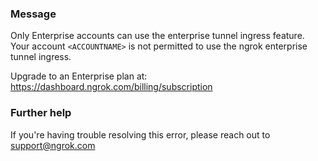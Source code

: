 
### Message
Only Enterprise accounts can use the enterprise tunnel ingress feature.
Your account <code>&lt;ACCOUNTNAME&gt;</code> is not permitted to use the ngrok enterprise tunnel ingress. 

Upgrade to an Enterprise plan at: https://dashboard.ngrok.com/billing/subscription

### Further help
If you're having trouble resolving this error, please reach out to [support@ngrok.com](mailto:support@ngrok.com?subject=Help%20with%20ERR_NGROK_118)

